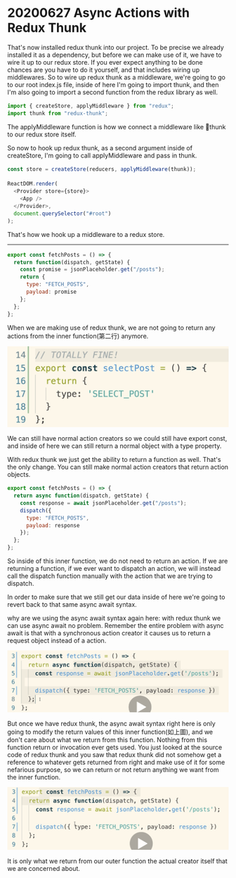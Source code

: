 # 20200627 Async Actions with Redux Thunk

That's now installed redux thunk into our project. To be precise we already installed it as a dependency, but before we can make use of it, we have to wire it up to our redux store. If you ever expect anything to be done chances are you have to do it yourself, and that includes wiring up middlewares. So to wire up redux thunk as a middleware, we're going to go to our root index.js file, inside of here I'm going to import thunk, and then I'm also going to import a second function from the redux library as well.

```js
import { createStore, applyMiddleware } from "redux";
import thunk from "redux-thunk";
```

The applyMiddleware function is how we connect a middleware like thunk to our redux store itself.

So now to hook up redux thunk, as a second argument inside of createStore, I'm going to call applyMiddleware and pass in thunk.

```js
const store = createStore(reducers, applyMiddleware(thunk));

ReactDOM.render(
  <Provider store={store}>
    <App />
  </Provider>,
  document.querySelector("#root")
);
```

That's how we hook up a middleware to a redux store.

---

```js
export const fetchPosts = () => {
  return function(dispatch, getState) {
    const promise = jsonPlaceholder.get("/posts");
    return {
      type: "FETCH_POSTS",
      payload: promise
    };
  };
};
```

When we are making use of redux thunk, we are not going to return any actions from the inner function(第二行) anymore.

![my-img](img/200627-1.png)

We can still have normal action creators so we could still have export const, and inside of here we can still return a normal object with a type property.

With redux thunk we just get the ability to return a function as well. That's the only change. You can still make normal action creators that return action objects.

```js
export const fetchPosts = () => {
  return async function(dispatch, getState) {
    const response = await jsonPlaceholder.get("/posts");
    dispatch({
      type: "FETCH_POSTS",
      payload: response
    });
  };
};
```

So inside of this inner function, we do not need to return an action. If we are returning a function, if we ever want to dispatch an action, we will instead call the dispatch function manually with the action that we are trying to dispatch.

In order to make sure that we still get our data inside of here we're going to revert back to that same async await syntax.

why are we using the async await syntax again here: with redux thunk we can use async await no problem. Remember the entire problem with async await is that with a synchronous action creator it causes us to return a request object instead of a action.

![my-img](img/200627-2.png)

But once we have redux thunk, the async await syntax right here is only going to modify the return values of this inner function(如上圖), and we don't care about what we return from this function. Nothing from this function return or invocation ever gets used. You just looked at the source code of redux thunk and you saw that redux thunk did not somehow get a reference to whatever gets returned from right and make use of it for some nefarious purpose, so we can return or not return anything we want from the inner function.

![my-img](img/200627-3.png)

It is only what we return from our outer function the actual creator itself that we are concerned about.
